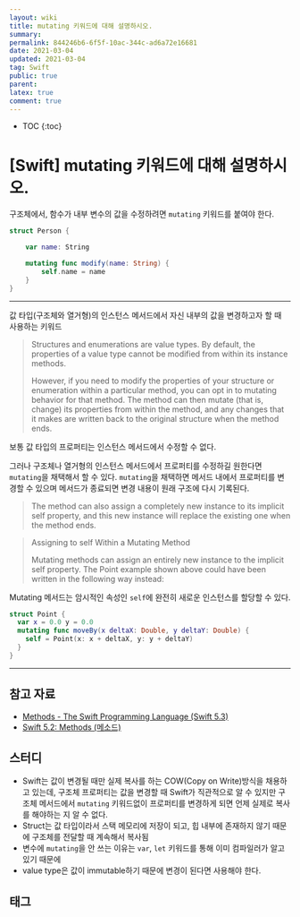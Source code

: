 ```yaml
---
layout: wiki
title: mutating 키워드에 대해 설명하시오.
summary: 
permalink: 844246b6-6f5f-10ac-344c-ad6a72e16681
date: 2021-03-04
updated: 2021-03-04
tag: Swift 
public: true
parent: 
latex: true
comment: true
---
```


* TOC
{:toc}

# \[Swift] mutating 키워드에 대해 설명하시오.

구조체에서, 함수가 내부 변수의 값을 수정하려면 `mutating` 키워드를 붙여야 한다.

```swift
struct Person {

	var name: String

	mutating func modify(name: String) {
		self.name = name
	}
}
```

---

값 타입(구조체와 열거형)의 인스턴스 메서드에서 자신 내부의 값을 변경하고자 할 때 사용하는 키워드

> Structures and enumerations are value types. By default, the properties of a value type cannot be modified from within its instance methods.  
> 
> However, if you need to modify the properties of your structure or enumeration within a particular method, you can opt in to mutating behavior for that method. The method can then mutate (that is, change) its properties from within the method, and any changes that it makes are written back to the original structure when the method ends.

보통 값 타입의 프로퍼티는 인스턴스 메서드에서 수정할 수 없다. 

그러나 구조체나 열거형의 인스턴스 메서드에서 프로퍼티를 수정하길 원한다면 `mutating`을 채택해서 할 수 있다. `mutating`을 채택하면 메서드 내에서 프로퍼티를 변경할 수 있으며 메서드가 종료되면 변경 내용이 원래 구조에 다시 기록된다. 

> The method can also assign a completely new instance to its implicit self property, and this new instance will replace the existing one when the method ends.

> Assigning to self Within a Mutating Method  
> 
> Mutating methods can assign an entirely new instance to the implicit self property. The Point example shown above could have been written in the following way instead:

Mutating 메서드는 암시적인 속성인 `self`에 완전히 새로운 인스턴스를 할당할 수 있다. 

```swift
struct Point {
  var x = 0.0 y = 0.0
  mutating func moveBy(x deltaX: Double, y deltaY: Double) {
    self = Point(x: x + deltaX, y: y + deltaY)
  }
}
```

---

## 참고 자료

- [Methods - The Swift Programming Language (Swift 5.3)](https://docs.swift.org/swift-book/LanguageGuide/Methods.html)
- [Swift 5.2: Methods (메소드)](https://xho95.github.io/swift/language/grammar/method/2020/05/03/Methods.html)

## 스터디

- Swift는 값이 변경될 때만 실제 복사를 하는 COW(Copy on Write)방식을 채용하고 있는데, 구조체 프로퍼티는 값을 변경할 때 Swift가 직관적으로 알 수 있지만 구조체 메서드에서 `mutating` 키워드없이 프로퍼티를 변경하게 되면 언제 실제로 복사를 해야하는 지 알 수 없다.
- Struct는 값 타입이라서 스택 메모리에 저장이 되고, 힙 내부에 존재하지 않기 때문에 구조체를 전달할 때 계속해서 복사됨
- 변수에 `mutating`을 안 쓰는 이유는 `var`, `let` 키워드를 통해 이미 컴파일러가 알고 있기 때문에
- value type은 값이 immutable하기 때문에 변경이 된다면 사용해야 한다.

## 태그

